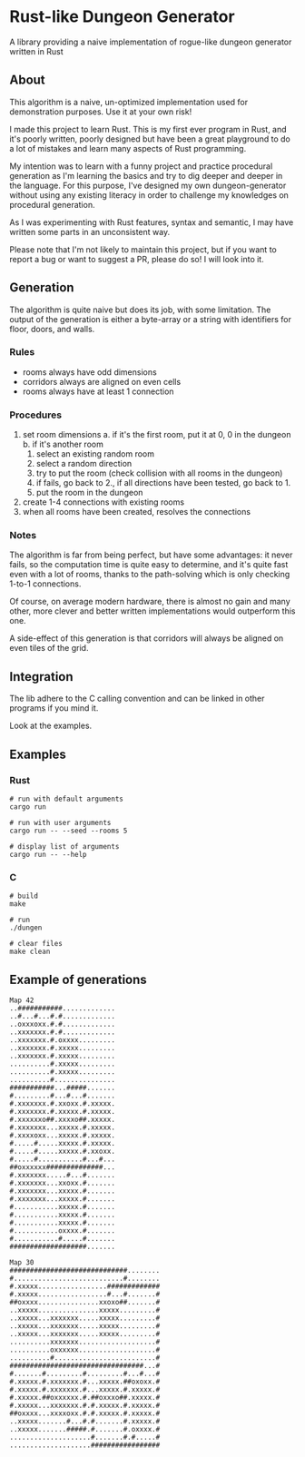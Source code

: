 # Rust-like Dungeon Generator

A library providing a naive implementation of rogue-like dungeon generator
written in Rust

## About

This algorithm is a naive, un-optimized implementation used for demonstration
purposes. Use it at your own risk!

I made this project to learn Rust. This is my first ever program in Rust, and
it's poorly written, poorly designed but have been a great playground to do a
lot of mistakes and learn many aspects of Rust programming.

My intention was to learn with a funny project and practice procedural
generation as I'm learning the basics and try to dig deeper and deeper in the
language. For this purpose, I've designed my own dungeon-generator without using
any existing literacy in order to challenge my knowledges on procedural
generation.

As I was experimenting with Rust features, syntax and semantic, I may have
written some parts in an unconsistent way.

Please note that I'm not likely to maintain this project, but if you want to
report a bug or want to suggest a PR, please do so! I will look into it.

## Generation

The algorithm is quite naive but does its job, with some limitation. The output
of the generation is either a byte-array or a string with identifiers for floor,
doors, and walls.

### Rules

* rooms always have odd dimensions
* corridors always are aligned on even cells
* rooms always have at least 1 connection

### Procedures

1. set room dimensions
  a. if it's the first room, put it at 0, 0 in the dungeon
  b. if it's another room
    1. select an existing random room
    2. select a random direction
    3. try to put the room (check collision with all rooms in the dungeon)
    4. if fails, go back to 2., if all directions have been tested, go back to 1.
    5. put the room in the dungeon
2. create 1-4 connections with existing rooms
3. when all rooms have been created, resolves the connections

### Notes

The algorithm is far from being perfect, but have some advantages: it never
fails, so the computation time is quite easy to determine, and it's quite fast
even with a lot of rooms, thanks to the path-solving which is only checking
1-to-1 connections.

Of course, on average modern hardware, there is almost no gain and many other,
more clever and better written implementations would outperform this one.

A side-effect of this generation is that corridors will always be aligned on
even tiles of the grid.

## Integration

The lib adhere to the C calling convention and can be linked in other programs
if you mind it.

Look at the examples.

## Examples
### Rust

```
# run with default arguments
cargo run

# run with user arguments
cargo run -- --seed --rooms 5

# display list of arguments
cargo run -- --help
```

### C

```
# build
make

# run
./dungen

# clear files
make clean
```

## Example of generations

```
Map 42
..###########.............
..#...#...#.#.............
..oxxxoxx.#.#.............
..xxxxxxx.#.#.............
..xxxxxxx.#.oxxxx.........
..xxxxxxx.#.xxxxx.........
..xxxxxxx.#.xxxxx.........
..........#.xxxxx.........
..........#.xxxxx.........
..........#...............
###########...#####.......
#.........#...#...#.......
#.xxxxxxx.#.xxoxx.#.xxxxx.
#.xxxxxxx.#.xxxxx.#.xxxxx.
#.xxxxxxo##.xxxxo##.xxxxx.
#.xxxxxxx...xxxxx.#.xxxxx.
#.xxxxoxx...xxxxx.#.xxxxx.
#.....#.....xxxxx.#.xxxxx.
#.....#.....xxxxx.#.xxoxx.
#.....#...........#...#...
##oxxxxxx##############...
#.xxxxxxx.....#...#.......
#.xxxxxxx...xxoxx.#.......
#.xxxxxxx...xxxxx.#.......
#.xxxxxxx...xxxxx.#.......
#...........xxxxx.#.......
#...........xxxxx.#.......
#...........xxxxx.#.......
#...........oxxxx.#.......
#...........#.....#.......
###################.......
```

```
Map 30 
#############################........
#...........................#........
#.xxxxx.................#############
#.xxxxx.................#...#.......#
##oxxxx...............xxoxo##.......#
..xxxxx...............xxxxx.........#
..xxxxx...xxxxxxx.....xxxxx.........#
..xxxxx...xxxxxxx.....xxxxx.........#
..xxxxx...xxxxxxx.....xxxxx.........#
..........xxxxxxx...................#
..........oxxxxxx...................#
..........#.........................#
#################################...#
#.......#.........#.........#...#...#
#.xxxxx.#.xxxxxxx.#...xxxxx.##oxoxx.#
#.xxxxx.#.xxxxxxx.#...xxxxx.#.xxxxx.#
#.xxxxx.##oxxxxxx.#.##oxxxo##.xxxxx.#
#.xxxxx...xxxxxxx.#.#.xxxxx.#.xxxxx.#
##oxxxx...xxxxoxx.#.#.xxxxx.#.xxxxx.#
..xxxxx.......#...#.#.......#.xxxxx.#
..xxxxx.......#####.#.......#.oxxxx.#
....................#.......#.#.....#
....................#################
```

